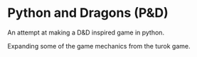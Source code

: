 # Python and Dragons (P&D)

An attempt at making a D&D inspired game in python. 

Expanding some of the game mechanics from the turok game.